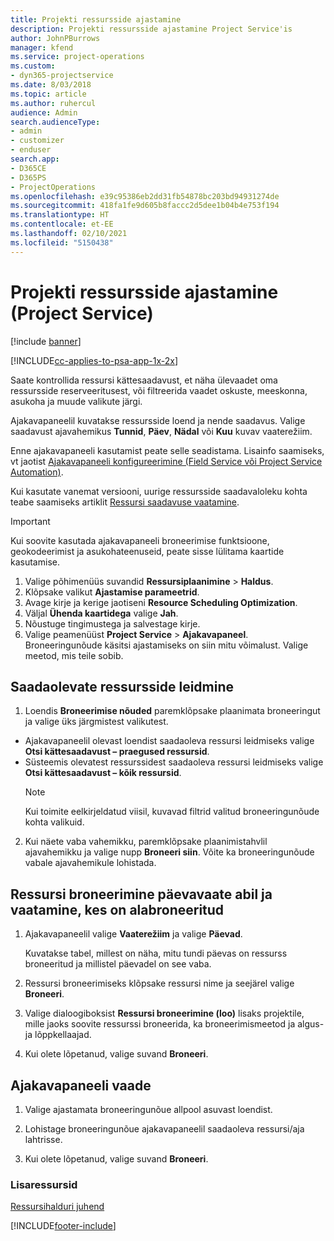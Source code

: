 ```yaml
---
title: Projekti ressursside ajastamine
description: Projekti ressursside ajastamine Project Service'is
author: JohnPBurrows
manager: kfend
ms.service: project-operations
ms.custom:
- dyn365-projectservice
ms.date: 8/03/2018
ms.topic: article
ms.author: ruhercul
audience: Admin
search.audienceType:
- admin
- customizer
- enduser
search.app:
- D365CE
- D365PS
- ProjectOperations
ms.openlocfilehash: e39c95386eb2dd31fb54878bc203bd94931274de
ms.sourcegitcommit: 418fa1fe9d605b8faccc2d5dee1b04b4e753f194
ms.translationtype: HT
ms.contentlocale: et-EE
ms.lasthandoff: 02/10/2021
ms.locfileid: "5150438"
---
```

# <a name="schedule-resources-for-a-project-project-service"></a>Projekti ressursside ajastamine (Project Service)

[!include [banner](../includes/psa-now-project-operations.md)]

[!INCLUDE[cc-applies-to-psa-app-1x-2x](../includes/cc-applies-to-psa-app-1x-2x.md)]

Saate kontrollida ressursi kättesaadavust, et näha ülevaadet oma ressursside reserveeritusest, või filtreerida vaadet oskuste, meeskonna, asukoha ja muude valikute järgi.  
  
Ajakavapaneelil kuvatakse ressursside loend ja nende saadavus. Valige saadavust ajavahemikus **Tunnid**, **Päev**, **Nädal** või **Kuu** kuvav vaaterežiim.  
  
Enne ajakavapaneeli kasutamist peate selle seadistama. Lisainfo saamiseks, vt jaotist [Ajakavapaneeli konfigureerimine (Field Service või Project Service Automation)](https://docs.microsoft.com/dynamics365/field-service/configure-schedule-board).
  
Kui kasutate vanemat versiooni, uurige ressursside saadavaloleku kohta teabe saamiseks artiklit [Ressursi saadavuse vaatamine](../psa/view-resource-availability.md).  

> [!IMPORTANT]
>  Kui soovite kasutada ajakavapaneeli broneerimise funktsioone, geokodeerimist ja asukohateenuseid, peate sisse lülitama kaartide kasutamise.  
> 
> 1. Valige põhimenüüs suvandid **Ressursiplaanimine** > **Haldus**.  
> 2. Klõpsake valikut **Ajastamise parameetrid**.  
> 3. Avage kirje ja kerige jaotiseni **Resource Scheduling Optimization**.  
> 4. Väljal **Ühenda kaartidega** valige **Jah**.  
> 5. Nõustuge tingimustega ja salvestage kirje.  
> 6. Valige peamenüüst **Project Service** > **Ajakavapaneel**. Broneeringunõude käsitsi ajastamiseks on siin mitu võimalust. Valige meetod, mis teile sobib.
  
## <a name="find-available-resources"></a>Saadaolevate ressursside leidmine

1.  Loendis **Broneerimise nõuded** paremklõpsake plaanimata broneeringut ja valige üks järgmistest valikutest.  
  
- Ajakavapaneelil olevast loendist saadaoleva ressursi leidmiseks valige **Otsi kättesaadavust – praegused ressursid**.  
- Süsteemis olevatest ressurssidest saadaoleva ressursi leidmiseks valige **Otsi kättesaadavust – kõik ressursid**.  
   > [!NOTE]
   >  Kui toimite eelkirjeldatud viisil, kuvavad filtrid valitud broneeringunõude kohta valikuid.  
  
2. Kui näete vaba vahemikku, paremklõpsake plaanimistahvlil ajavahemikku ja valige nupp **Broneeri siin**. Võite ka broneeringunõude vabale ajavahemikule lohistada.  
  

## <a name="book-a-resource-using-the-daily-view-and-find-whos-under-booked"></a>Ressursi broneerimine päevavaate abil ja vaatamine, kes on alabroneeritud
  
1.  Ajakavapaneelil valige **Vaaterežiim** ja valige **Päevad**.  
  
    Kuvatakse tabel, millest on näha, mitu tundi päevas on ressurss broneeritud ja millistel päevadel on see vaba.  
  
2.  Ressursi broneerimiseks klõpsake ressursi nime ja seejärel valige **Broneeri**.  
  
3.  Valige dialoogiboksist **Ressursi broneerimine (loo)** lisaks projektile, mille jaoks soovite ressurssi broneerida, ka broneerimismeetod ja algus- ja lõppkellaajad.  
  
4.  Kui olete lõpetanud, valige suvand **Broneeri**.  
  
## <a name="view-to-the-schedule-board"></a>Ajakavapaneeli vaade
  
1.  Valige ajastamata broneeringunõue allpool asuvast loendist.  
  
2.  Lohistage broneeringunõue ajakavapaneelil saadaoleva ressursi/aja lahtrisse.  
  
3.  Kui olete lõpetanud, valige suvand **Broneeri**.  
  
### <a name="additional-resources"></a>Lisaressursid  
 [Ressursihalduri juhend](../psa/resource-manager-guide.md)


[!INCLUDE[footer-include](../includes/footer-banner.md)]